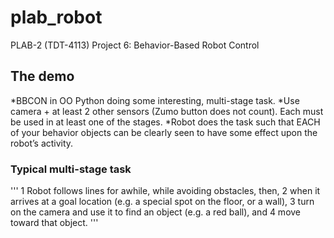 # plab_robot
PLAB-2 (TDT-4113) Project 6: Behavior-Based Robot Control

## The demo
*BBCON in OO Python doing some interesting, multi-stage task.
*Use camera + at least 2 other sensors (Zumo button does not count). Each must be used in at least one of the stages.
*Robot does the task such that EACH of your behavior objects can be clearly seen to have some effect upon the robot’s activity.

### Typical multi-stage task
'''
1 Robot follows lines for awhile, while avoiding obstacles, then,
2 when it arrives at a goal location (e.g. a special spot on the floor, or a
wall),
3 turn on the camera and use it to find an object (e.g. a red ball), and
4 move toward that object.
'''

##
